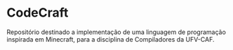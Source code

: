 # CodeCraft
Repositório destinado a implementação de uma linguagem de programação inspirada em Minecraft, para a disciplina de Compiladores da UFV-CAF.
